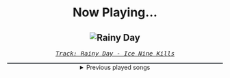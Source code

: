 <div align="center"> 
<h1>Now Playing...</h1>

![Rainy Day](https://i.scdn.co/image/ab67616d00001e02eb2826b3e23703d6e1d1bd0a)
--
_<samp><a href="https://open.spotify.com/track/3AkCkuC8LuRFEnvyKBQUOg">Track: Rainy Day - Ice Nine Kills</a></samp>_

<div style="border: 1px #4B5054 solid"></div>
<details>
  <summary>
    Previous played songs
  </summary>
  <table>
    <thead>
      <tr>
        <th>
          Artist
        </th>
        <th>
          Song
        </th>
        <th>
          Link
        </th>
      </tr>
    </thead>
    <tbody>
      <tr><td>Ice Nine Kills</td><td>Rainy Day</td><td><a href="https://open.spotify.com/track/3AkCkuC8LuRFEnvyKBQUOg">https://open.spotify.com/track/3AkCkuC8LuRFEnvyKBQUOg</a></td></tr><tr><td>Ice Nine Kills</td><td>Meat & Greet</td><td><a href="https://open.spotify.com/track/4GxFq0SoA0QOsocHvtHIvL">https://open.spotify.com/track/4GxFq0SoA0QOsocHvtHIvL</a></td></tr><tr><td>Ice Nine Kills</td><td>Rainy Day</td><td><a href="https://open.spotify.com/track/3AkCkuC8LuRFEnvyKBQUOg">https://open.spotify.com/track/3AkCkuC8LuRFEnvyKBQUOg</a></td></tr><tr><td>Any Given Day</td><td>Limitless</td><td><a href="https://open.spotify.com/track/2ymlRQX0M06wDpzsCxXaxj">https://open.spotify.com/track/2ymlRQX0M06wDpzsCxXaxj</a></td></tr><tr><td>Sophie Lloyd</td><td>Avalanche (feat. Trevor McNevan of Thousand Foot Krutch)</td><td><a href="https://open.spotify.com/track/4sOIAFHhxKqMdY3xmQXWhF">https://open.spotify.com/track/4sOIAFHhxKqMdY3xmQXWhF</a></td></tr><tr><td>Anbu Monastir</td><td>Black Hair</td><td><a href="https://open.spotify.com/track/1s1iGB6zjE0ZISqIG1onj6">https://open.spotify.com/track/1s1iGB6zjE0ZISqIG1onj6</a></td></tr><tr><td>I See Stars</td><td>D4MAGE DONE</td><td><a href="https://open.spotify.com/track/7BnK1opiLlkxkBQ0TVKRYw">https://open.spotify.com/track/7BnK1opiLlkxkBQ0TVKRYw</a></td></tr><tr><td>GARZI</td><td>GrowingUp</td><td><a href="https://open.spotify.com/track/4uQCEclMHpTL2AIho6GaOf">https://open.spotify.com/track/4uQCEclMHpTL2AIho6GaOf</a></td></tr><tr><td>Five Finger Death Punch</td><td>Burn MF (feat Rob Zombie)</td><td><a href="https://open.spotify.com/track/0Pzeu20wyR194P9A9Ihmol">https://open.spotify.com/track/0Pzeu20wyR194P9A9Ihmol</a></td></tr><tr><td>Imminence</td><td>Death by a Thousand Cuts</td><td><a href="https://open.spotify.com/track/2QxuWBmDx8EJmSyyj1BzXv">https://open.spotify.com/track/2QxuWBmDx8EJmSyyj1BzXv</a></td></tr><tr><td>Palisades</td><td>Through Hell</td><td><a href="https://open.spotify.com/track/26HE6AP6CmJDhkyGRYrSht">https://open.spotify.com/track/26HE6AP6CmJDhkyGRYrSht</a></td></tr><tr><td>The Word Alive</td><td>One Of Us</td><td><a href="https://open.spotify.com/track/33jSdWZrZmhQt2MYQBJgm9">https://open.spotify.com/track/33jSdWZrZmhQt2MYQBJgm9</a></td></tr><tr><td>Siamese</td><td>On Fire</td><td><a href="https://open.spotify.com/track/3Qdy96od2cglla7Tnklc1N">https://open.spotify.com/track/3Qdy96od2cglla7Tnklc1N</a></td></tr><tr><td>Siamese</td><td>On Fire</td><td><a href="https://open.spotify.com/track/3Qdy96od2cglla7Tnklc1N">https://open.spotify.com/track/3Qdy96od2cglla7Tnklc1N</a></td></tr><tr><td>Siamese</td><td>On Fire</td><td><a href="https://open.spotify.com/track/3Qdy96od2cglla7Tnklc1N">https://open.spotify.com/track/3Qdy96od2cglla7Tnklc1N</a></td></tr><tr><td>Siamese</td><td>On Fire</td><td><a href="https://open.spotify.com/track/3Qdy96od2cglla7Tnklc1N">https://open.spotify.com/track/3Qdy96od2cglla7Tnklc1N</a></td></tr><tr><td>Siamese</td><td>On Fire</td><td><a href="https://open.spotify.com/track/3Qdy96od2cglla7Tnklc1N">https://open.spotify.com/track/3Qdy96od2cglla7Tnklc1N</a></td></tr><tr><td>Siamese</td><td>On Fire</td><td><a href="https://open.spotify.com/track/3Qdy96od2cglla7Tnklc1N">https://open.spotify.com/track/3Qdy96od2cglla7Tnklc1N</a></td></tr><tr><td>Celldweller</td><td>Switchback</td><td><a href="https://open.spotify.com/track/0JlKhHuQhCtLldHUEnkQuI">https://open.spotify.com/track/0JlKhHuQhCtLldHUEnkQuI</a></td></tr><tr><td>Celldweller</td><td>Switchback</td><td><a href="https://open.spotify.com/track/1yvRHBG01Cs8kWYAkaChRV">https://open.spotify.com/track/1yvRHBG01Cs8kWYAkaChRV</a></td></tr>
    </tbody>
  </table>
</details>

</div>

